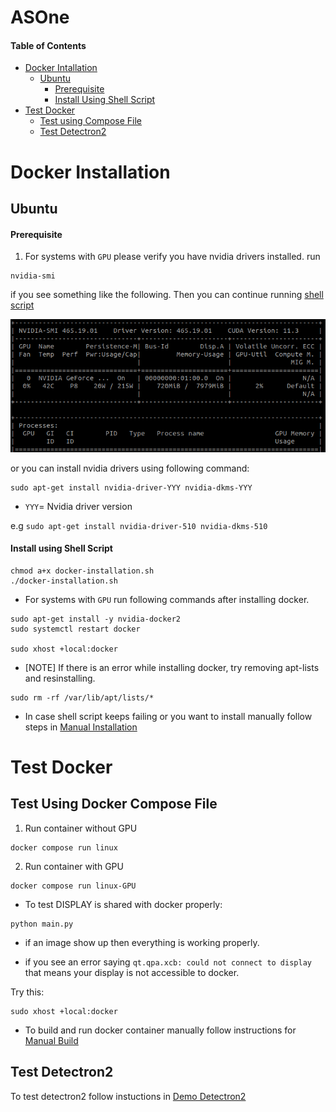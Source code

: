 # ASOne

#### Table of Contents
- [Docker Intallation](#docker-installation)
  - [Ubuntu](#ubuntu)
    - [Prerequisite](#prerequisite)
    - [Install Using Shell Script](#install-using-shell-script)
- [Test Docker](#test-docker)
  - [Test using Compose File](#test-using-docker-compose-file)
  - [Test Detectron2](#test-detectron2)

# Docker Installation

## Ubuntu
#### Prerequisite
1. For systems with `GPU` please verify you have nvidia drivers installed. run

```
nvidia-smi
```
if you see something like the following. Then you can continue running [shell script](#install-using-shell-script)

![](imgs/nvidia-drivers.png)

 or you can install nvidia drivers using following command:

```
sudo apt-get install nvidia-driver-YYY nvidia-dkms-YYY
```
- `YYY`= Nvidia driver version

e.g `sudo apt-get install nvidia-driver-510 nvidia-dkms-510`

#### Install using Shell Script

```
chmod a+x docker-installation.sh
./docker-installation.sh
```
  - For systems with `GPU` run following commands after installing docker.
  ```
  sudo apt-get install -y nvidia-docker2
  sudo systemctl restart docker

  sudo xhost +local:docker
  ``` 

- [NOTE] If there is an error while installing docker, try removing apt-lists and resinstalling.

```
sudo rm -rf /var/lib/apt/lists/*
```

- In case shell script keeps failing or you want to install manually follow steps in [Manual Installation](Instructions/Manual-Installation.md)


# Test Docker

## Test Using Docker Compose File

1. Run container without GPU

```
docker compose run linux
```

2. Run container with GPU

```
docker compose run linux-GPU
```

- To test DISPLAY is shared with docker properly:

```
python main.py
```

- if an image show up then everything is working properly.

- if you see an error saying `qt.qpa.xcb: could not connect to display` that means your display is not accessible to docker.

Try this:
```
sudo xhost +local:docker
```

- To build and run docker container manually follow instructions for [Manual Build](Instructions/Manual-Build.md)


## Test Detectron2

To test detectron2 follow instuctions in [Demo Detectron2](Instructions/Demo-Detectron2.md)